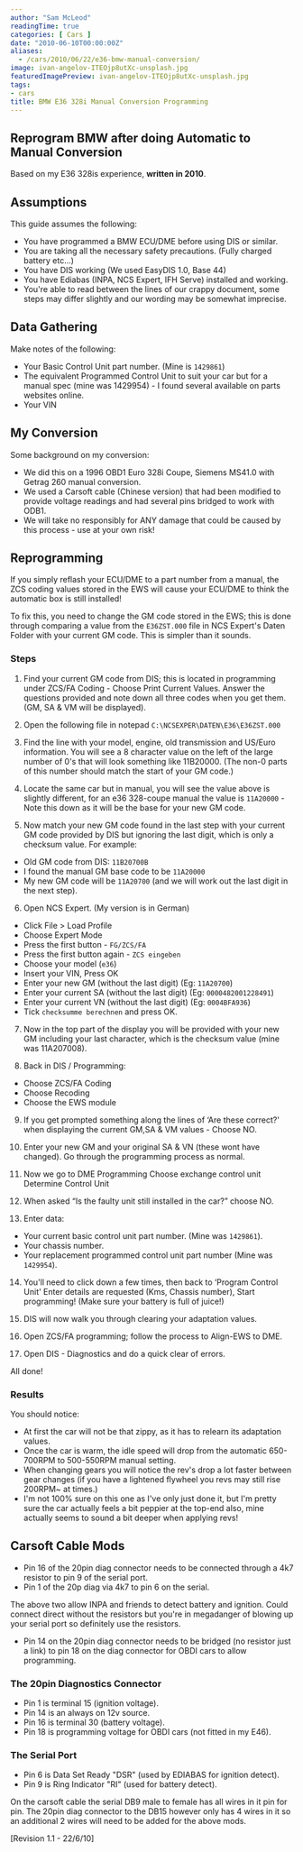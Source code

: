 ```yaml
---
author: "Sam McLeod"
readingTime: true
categories: [ Cars ]
date: "2010-06-10T00:00:00Z"
aliases:
  - /cars/2010/06/22/e36-bmw-manual-conversion/
image: ivan-angelov-ITEOjp8utXc-unsplash.jpg
featuredImagePreview: ivan-angelov-ITEOjp8utXc-unsplash.jpg
tags:
- cars
title: BMW E36 328i Manual Conversion Programming
---
```



## Reprogram BMW after doing Automatic to Manual Conversion

Based on my E36 328is experience, **written in 2010**.

## Assumptions

This guide assumes the following:

- You have programmed a BMW ECU/DME before using DIS or similar.
- You are taking all the necessary safety precautions. (Fully charged battery etc…)
- You have DIS working (We used EasyDIS 1.0, Base 44)
- You have Ediabas (INPA, NCS Expert, IFH Serve) installed and working.
- You're able to read between the lines of our crappy document, some steps may differ slightly and our wording may be somewhat imprecise.

## Data Gathering

Make notes of the following:

- Your Basic Control Unit part number. (Mine is `1429861`)
- The equivalent Programmed Control Unit to suit your car but for a manual spec (mine was 1429954) - I found several available on parts websites online.
- Your VIN

## My Conversion

Some background on my conversion:

- We did this on a 1996 OBD1 Euro 328i Coupe, Siemens MS41.0 with Getrag 260 manual conversion.
- We used a Carsoft cable (Chinese version) that had been modified to provide voltage readings and had several pins bridged to work with ODB1.
- We will take no responsibly for ANY damage that could be caused by this process - use at your own risk!

## Reprogramming

If you simply reflash your ECU/DME to a part number from a manual, the ZCS coding values stored in the EWS will cause your ECU/DME to think the automatic box is still installed!

To fix this, you need to change the GM code stored in the EWS; this is done through comparing a value from the `E36ZST.000` file in NCS Expert's Daten Folder with your current GM code. This is simpler than it sounds.

### Steps

1. Find your current GM code from DIS; this is located in programming under ZCS/FA Coding - Choose Print Current Values. Answer the questions provided and note down all three codes when you get them. (GM, SA & VM will be displayed).

2. Open the following file in notepad `C:\NCSEXPER\DATEN\E36\E36ZST.000`

3. Find the line with your model, engine, old transmission and US/Euro information. You will see a 8 character value on the left of the large number of 0's that will look something like 11B20000. (The non-0 parts of this number should match the start of your GM code.)

4. Locate the same car but in manual, you will see the value above is slightly different, for an e36 328-coupe manual the value is `11A20000` - Note this down as it will be the base for your new GM code.

5. Now match your new GM code found in the last step with your current GM code provided by DIS but ignoring the last digit, which is only a checksum value. For example:

- Old GM code from DIS: `11B20700B`
- I found the manual GM base code to be `11A20000`
- My new GM code will be `11A20700` (and we will work out the last digit in the next step).

6. Open NCS Expert. (My version is in German)

- Click File > Load Profile
- Choose Expert Mode
- Press the first button - `FG/ZCS/FA`
- Press the first button again - `ZCS eingeben`
- Choose your model (`e36`)
- Insert your VIN, Press OK
- Enter your new GM (without the last digit) (Eg: `11A20700`)
- Enter your current SA (without the last digit) (Eg: `0000482001228491`)
- Enter your current VN (without the last digit) (Eg: `0004BFA936`)
- Tick `checksumme berechnen` and press OK.

7. Now in the top part of the display you will be provided with your new GM including your last character, which is the checksum value (mine was 11A207008).

8. Back in DIS / Programming:

- Choose ZCS/FA Coding
- Choose Recoding
- Choose the EWS module

9. If you get prompted something along the lines of ‘Are these correct?' when displaying the current GM,SA & VM values - Choose NO.

10. Enter your new GM and your original SA & VN (these wont have changed).
Go through the programming process as normal.

11. Now we go to DME Programming
Choose exchange control unit
Determine Control Unit

12. When asked “Is the faulty unit still installed in the car?” choose NO.

13. Enter data:

- Your current basic control unit part number. (Mine was `1429861`).
- Your chassis number.
- Your replacement programmed control unit part number (Mine was `1429954`).

14. You'll need to click down a few times, then back to ‘Program Control Unit'
Enter details are requested (Kms, Chassis number), Start programming! (Make sure your battery is full of juice!)

15. DIS will now walk you through clearing your adaptation values.

16. Open ZCS/FA programming; follow the process to Align-EWS to DME.

17. Open DIS - Diagnostics and do a quick clear of errors.

All done!

### Results

You should notice:

- At first the car will not be that zippy, as it has to relearn its adaptation values.
- Once the car is warm, the idle speed will drop from the automatic 650-700RPM to 500-550RPM manual setting.
- When changing gears you will notice the rev's drop a lot faster between gear changes (if you have a lightened flywheel you revs may still rise 200RPM~ at times.)
- I'm not 100% sure on this one as I've only just done it, but I'm pretty sure the car actually feels a bit peppier at the top-end also, mine actually seems to sound a bit deeper when applying revs!

## Carsoft Cable Mods

- Pin 16 of the 20pin diag connector needs to be connected through a 4k7 resistor to pin 9 of the serial port.
- Pin 1 of the 20p diag via 4k7 to pin 6 on the serial.

The above two allow INPA and friends to detect battery and ignition. Could connect direct without the resistors but you're in megadanger of blowing up your serial port so definitely use the resistors.

- Pin 14 on the 20pin diag connector needs to be bridged (no resistor just a link) to pin 18 on the diag connector for OBDI cars to allow programming.

### The 20pin Diagnostics Connector

- Pin 1 is terminal 15 (ignition voltage).
- Pin 14 is an always on 12v source.
- Pin 16 is terminal 30 (battery voltage).
- Pin 18 is programming voltage for OBDI cars (not fitted in my E46).

### The Serial Port

- Pin 6 is Data Set Ready "DSR" (used by EDIABAS for ignition detect).
- Pin 9 is Ring Indicator "RI" (used for battery detect).

On the carsoft cable the serial DB9 male to female has all wires in it pin for pin. The 20pin diag connector to the DB15 however only has 4 wires in it so an additional 2 wires will need to be added for the above mods.

[Revision 1.1 - 22/6/10]
